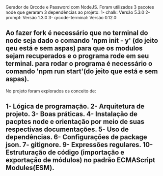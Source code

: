 Gerador de Qrcode e Password com NodeJS.
Foram utilizados 3 pacotes node que geraram 3 dependências ao projeto:
    1- chalk: Versão 5.3.0
    2- prompt: Versão 1.3.0
    3- qrcode-terminal: Versão 0.12.0

   Ao fazer fork é necessário que no terminal do node seja dado o comando 'npm init - y'
  (do jeito qeu está e sem aspas) para que os modulos sejam recuperados e o programa rode em seu terminal.
  para rodar o programa é necessário o comando 'npm run start'(do jeito que está e sem aspas).
  -
No projeto foram explorados os conceito de:



 1- Lógica de programação.
 2- Arquitetura de projeto.
 3- Boas práticas.
 4- Instalação de pacptes node e orientação por meio de suas respectivas documentações.
 5- Uso de dependências.
 6- Configurações de package json.
 7- gitignore.
 9- Expressões regulares.
10- Estruturação de código (importação e exportação de módulos) no padrão
ECMAScript Modules(ESM).
-

    
